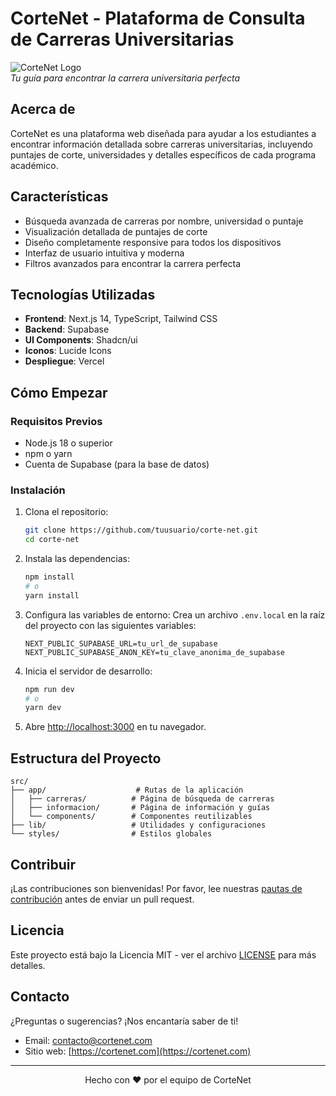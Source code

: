 # CorteNet - Plataforma de Consulta de Carreras Universitarias

![CorteNet Logo](https://via.placeholder.com/150x50.png?text=CorteNet)  
*Tu guía para encontrar la carrera universitaria perfecta*

## Acerca de

CorteNet es una plataforma web diseñada para ayudar a los estudiantes a encontrar información detallada sobre carreras universitarias, incluyendo puntajes de corte, universidades y detalles específicos de cada programa académico.

## Características

- Búsqueda avanzada de carreras por nombre, universidad o puntaje
- Visualización detallada de puntajes de corte
- Diseño completamente responsive para todos los dispositivos
- Interfaz de usuario intuitiva y moderna
- Filtros avanzados para encontrar la carrera perfecta

## Tecnologías Utilizadas

- **Frontend**: Next.js 14, TypeScript, Tailwind CSS
- **Backend**: Supabase
- **UI Components**: Shadcn/ui
- **Iconos**: Lucide Icons
- **Despliegue**: Vercel

## Cómo Empezar

### Requisitos Previos

- Node.js 18 o superior
- npm o yarn
- Cuenta de Supabase (para la base de datos)

### Instalación

1. Clona el repositorio:
   ```bash
   git clone https://github.com/tuusuario/corte-net.git
   cd corte-net
   ```

2. Instala las dependencias:
   ```bash
   npm install
   # o
   yarn install
   ```

3. Configura las variables de entorno:
   Crea un archivo `.env.local` en la raíz del proyecto con las siguientes variables:
   ```env
   NEXT_PUBLIC_SUPABASE_URL=tu_url_de_supabase
   NEXT_PUBLIC_SUPABASE_ANON_KEY=tu_clave_anonima_de_supabase
   ```

4. Inicia el servidor de desarrollo:
   ```bash
   npm run dev
   # o
   yarn dev
   ```

5. Abre [http://localhost:3000](http://localhost:3000) en tu navegador.

## Estructura del Proyecto

```
src/
├── app/                    # Rutas de la aplicación
│   ├── carreras/          # Página de búsqueda de carreras
│   ├── informacion/       # Página de información y guías
│   └── components/        # Componentes reutilizables
├── lib/                   # Utilidades y configuraciones
└── styles/                # Estilos globales
```

## Contribuir

¡Las contribuciones son bienvenidas! Por favor, lee nuestras [pautas de contribución](CONTRIBUTING.md) antes de enviar un pull request.

## Licencia

Este proyecto está bajo la Licencia MIT - ver el archivo [LICENSE](LICENSE) para más detalles.

## Contacto

¿Preguntas o sugerencias? ¡Nos encantaría saber de ti!
- Email: contacto@cortenet.com
- Sitio web: [https://cortenet.com](https://cortenet.com)

---

<div align="center">
  Hecho con ❤️ por el equipo de CorteNet
</div>
